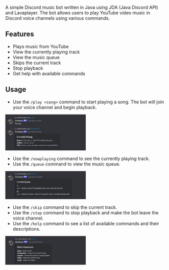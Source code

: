 
A simple Discord music bot written in Java using JDA (Java Discord API) and Lavaplayer. The bot allows users to play YouTube video music in Discord voice channels using various commands.

## Features

- Plays music from YouTube
- View the currently playing track
- View the music queue
- Skips the current track
- Stop playback
- Get help with available commands

## Usage

- Use the `/play <song>` command to start playing a song. The bot will join your voice channel and begin playback.

<img src="./img/play nowplayin.jpg" width="50%" height="50%">

- Use the `/nowplaying` command to see the currently playing track.
- Use the `/queue` command to view the music queue.

<img src="./img/queue.jpg" width="50%" height="50%">

- Use the `/skip` command to skip the current track.
- Use the `/stop` command to stop playback and make the bot leave the voice channel.
- Use the `/help` command to see a list of available commands and their descriptions.

<img src="./img/help.jpg" width="50%" height="50%">
